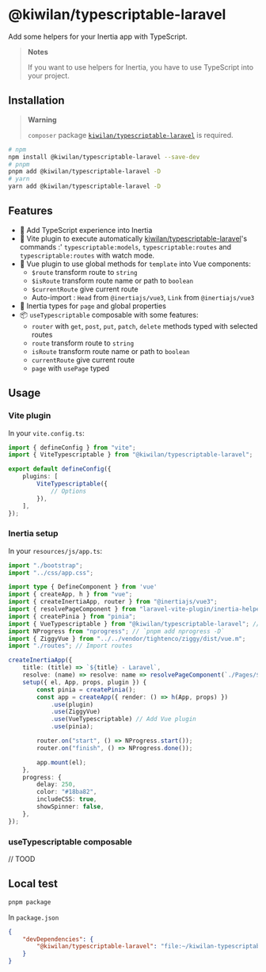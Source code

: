 # @kiwilan/typescriptable-laravel

Add some helpers for your Inertia app with TypeScript.

> **Notes**
>
> If you want to use helpers for Inertia, you have to use TypeScript into your project.

## Installation

> **Warning**
>
> `composer` package [`kiwilan/typescriptable-laravel`](https://github.com/kiwilan/typescriptable-laravel) is required.

```bash
# npm
npm install @kiwilan/typescriptable-laravel --save-dev
# pnpm
pnpm add @kiwilan/typescriptable-laravel -D
# yarn
yarn add @kiwilan/typescriptable-laravel -D
```

## Features

-   🦾 Add TypeScript experience into Inertia
-   💨 Vite plugin to execute automatically [kiwilan/typescriptable-laravel](https://github.com/kiwilan/typescriptable-laravel)'s commands :' `typescriptable:models`, `typescriptable:routes` and `typescriptable:routes` with watch mode.
-   💚 Vue plugin to use global methods for `template` into Vue components:
    -   `$route` transform route to `string`
    -   `$isRoute` transform route name or path to `boolean`
    -   `$currentRoute` give current route
    -   Auto-import : `Head` from `@inertiajs/vue3`, `Link` from `@inertiajs/vue3`
-   💜 Inertia types for `page` and global properties
-   📦 `useTypescriptable` composable with some features:
    -   `router` with `get`, `post`, `put`, `patch`, `delete` methods typed with selected routes
    -   `route` transform route to `string`
    -   `isRoute` transform route name or path to `boolean`
    -   `currentRoute` give current route
    -   `page` with `usePage` typed

## Usage

### Vite plugin

In your `vite.config.ts`:

```ts
import { defineConfig } from "vite";
import { ViteTypescriptable } from "@kiwilan/typescriptable-laravel";

export default defineConfig({
    plugins: [
        ViteTypescriptable({
            // Options
        }),
    ],
});
```

### Inertia setup

In your `resources/js/app.ts`:

```ts
import "./bootstrap";
import "../css/app.css";

import type { DefineComponent } from 'vue'
import { createApp, h } from "vue";
import { createInertiaApp, router } from "@inertiajs/vue3";
import { resolvePageComponent } from "laravel-vite-plugin/inertia-helpers";
import { createPinia } from "pinia";
import { VueTypescriptable } from "@kiwilan/typescriptable-laravel"; // Import VueTypescriptable
import NProgress from "nprogress"; // `pnpm add nprogress -D`
import { ZiggyVue } from "../../vendor/tightenco/ziggy/dist/vue.m";
import "./routes"; // Import routes

createInertiaApp({
    title: (title) => `${title} - Laravel`,
    resolve: (name) => resolve: name => resolvePageComponent(`./Pages/${name}.vue`, import.meta.glob('./Pages/**/*.vue')) as Promise<DefineComponent>,
    setup({ el, App, props, plugin }) {
        const pinia = createPinia();
        const app = createApp({ render: () => h(App, props) })
            .use(plugin)
            .use(ZiggyVue)
            .use(VueTypescriptable) // Add Vue plugin
            .use(pinia);

        router.on("start", () => NProgress.start());
        router.on("finish", () => NProgress.done());

        app.mount(el);
    },
    progress: {
        delay: 250,
        color: "#18ba82",
        includeCSS: true,
        showSpinner: false,
    },
});
```

### useTypescriptable composable

// TOOD

## Local test

```bash
pnpm package
```

In `package.json`

```json
{
    "devDependencies": {
        "@kiwilan/typescriptable-laravel": "file:~/kiwilan-typescriptable-laravel.tgz"
    }
}
```
